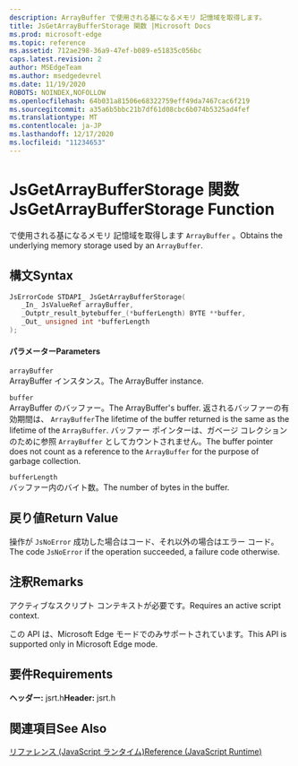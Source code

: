 ```yaml
---
description: ArrayBuffer で使用される基になるメモリ 記憶域を取得します。
title: JsGetArrayBufferStorage 関数 |Microsoft Docs
ms.prod: microsoft-edge
ms.topic: reference
ms.assetid: 712ae298-36a9-47ef-b089-e51835c056bc
caps.latest.revision: 2
author: MSEdgeTeam
ms.author: msedgedevrel
ms.date: 11/19/2020
ROBOTS: NOINDEX,NOFOLLOW
ms.openlocfilehash: 64b031a81506e68322759eff49da7467cac6f219
ms.sourcegitcommit: a35a6b5bbc21b7df61d08cbc6b074b5325ad4fef
ms.translationtype: MT
ms.contentlocale: ja-JP
ms.lasthandoff: 12/17/2020
ms.locfileid: "11234653"
---
```

# <span data-ttu-id="73975-103">JsGetArrayBufferStorage 関数</span><span class="sxs-lookup"><span data-stu-id="73975-103">JsGetArrayBufferStorage Function</span></span>

<span data-ttu-id="73975-104">で使用される基になるメモリ 記憶域を取得します `ArrayBuffer` 。</span><span class="sxs-lookup"><span data-stu-id="73975-104">Obtains the underlying memory storage used by an `ArrayBuffer`.</span></span>  
  
## <span data-ttu-id="73975-105">構文</span><span class="sxs-lookup"><span data-stu-id="73975-105">Syntax</span></span>  
  
```cpp  
JsErrorCode STDAPI_ JsGetArrayBufferStorage(  
   _In_ JsValueRef arrayBuffer,  
   _Outptr_result_bytebuffer_(*bufferLength) BYTE **buffer,  
   _Out_ unsigned int *bufferLength  
);  
```  
  
#### <span data-ttu-id="73975-106">パラメーター</span><span class="sxs-lookup"><span data-stu-id="73975-106">Parameters</span></span>  
 `arrayBuffer`  
 <span data-ttu-id="73975-107">ArrayBuffer インスタンス。</span><span class="sxs-lookup"><span data-stu-id="73975-107">The ArrayBuffer instance.</span></span>  
  
 `buffer`  
 <span data-ttu-id="73975-108">ArrayBuffer のバッファー。</span><span class="sxs-lookup"><span data-stu-id="73975-108">The ArrayBuffer's buffer.</span></span> <span data-ttu-id="73975-109">返されるバッファーの有効期間は、 `ArrayBuffer`</span><span class="sxs-lookup"><span data-stu-id="73975-109">The lifetime of the buffer returned is the same as the lifetime of the `ArrayBuffer`.</span></span> <span data-ttu-id="73975-110">バッファー ポインターは、ガベージ コレクションのために参照 `ArrayBuffer` としてカウントされません。</span><span class="sxs-lookup"><span data-stu-id="73975-110">The buffer pointer does not count as a reference to the `ArrayBuffer` for the purpose of garbage collection.</span></span>  
  
 `bufferLength`  
 <span data-ttu-id="73975-111">バッファー内のバイト数。</span><span class="sxs-lookup"><span data-stu-id="73975-111">The number of bytes in the buffer.</span></span>  
  
## <span data-ttu-id="73975-112">戻り値</span><span class="sxs-lookup"><span data-stu-id="73975-112">Return Value</span></span>  
 <span data-ttu-id="73975-113">操作が `JsNoError` 成功した場合はコード、それ以外の場合はエラー コード。</span><span class="sxs-lookup"><span data-stu-id="73975-113">The code `JsNoError` if the operation succeeded, a failure code otherwise.</span></span>  
  
## <span data-ttu-id="73975-114">注釈</span><span class="sxs-lookup"><span data-stu-id="73975-114">Remarks</span></span>  
 <span data-ttu-id="73975-115">アクティブなスクリプト コンテキストが必要です。</span><span class="sxs-lookup"><span data-stu-id="73975-115">Requires an active script context.</span></span>  
  
 <span data-ttu-id="73975-116">この API は、Microsoft Edge モードでのみサポートされています。</span><span class="sxs-lookup"><span data-stu-id="73975-116">This API is supported only in Microsoft Edge mode.</span></span>  
  
## <span data-ttu-id="73975-117">要件</span><span class="sxs-lookup"><span data-stu-id="73975-117">Requirements</span></span>  
 <span data-ttu-id="73975-118">**ヘッダー:** jsrt.h</span><span class="sxs-lookup"><span data-stu-id="73975-118">**Header:** jsrt.h</span></span>  
  
## <span data-ttu-id="73975-119">関連項目</span><span class="sxs-lookup"><span data-stu-id="73975-119">See Also</span></span>  
 [<span data-ttu-id="73975-120">リファレンス (JavaScript ランタイム)</span><span class="sxs-lookup"><span data-stu-id="73975-120">Reference (JavaScript Runtime)</span></span>](../chakra-hosting/reference-javascript-runtime.md)
